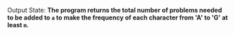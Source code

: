 Output State: **The program returns the total number of problems needed to be added to `a` to make the frequency of each character from 'A' to 'G' at least `m`.**